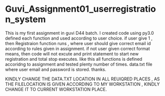 # Guvi_Assignment01_userregistration_system
This is my first assignment in guvi D44 batch.
I created code using py3.0
defined each function and used according to user choice.
if user give 1 , then  Registraion function runs , where user should give correct email id according to rules given in assignment. if not user given correct format means, then code will not excute and print statement to start new registration and total stop executes.
like this all functions is defined accoridng to assignment and tested plenty number of times.
data.txt file  where user email and password is stored.
thanks.

KINDLY CHANGE THE DATA.TXT LOCATION IN ALL REUIQRED PLACES , AS THE FILELOCATION IS GIVEN ACCORDING TO MY WORKSTATION , KINDLY CHANGE IT TO CURRENT WORKSTATION PLACE.
